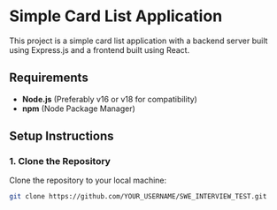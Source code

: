 # Simple Card List Application

This project is a simple card list application with a backend server built using Express.js and a frontend built using React. 

## Requirements
- **Node.js** (Preferably v16 or v18 for compatibility)
- **npm** (Node Package Manager)

## Setup Instructions

### 1. Clone the Repository
Clone the repository to your local machine:
```bash
git clone https://github.com/YOUR_USERNAME/SWE_INTERVIEW_TEST.git
